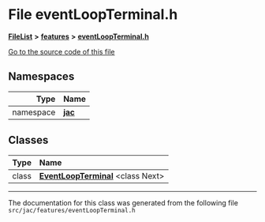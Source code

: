 

# File eventLoopTerminal.h



[**FileList**](files.md) **>** [**features**](dir_6f95e06b732314161804ab1ef73c9681.md) **>** [**eventLoopTerminal.h**](eventLoopTerminal_8h.md)

[Go to the source code of this file](eventLoopTerminal_8h_source.md)
















## Namespaces

| Type | Name |
| ---: | :--- |
| namespace | [**jac**](namespacejac.md) <br> |


## Classes

| Type | Name |
| ---: | :--- |
| class | [**EventLoopTerminal**](classjac_1_1EventLoopTerminal.md) &lt;class Next&gt;<br> |



















































------------------------------
The documentation for this class was generated from the following file `src/jac/features/eventLoopTerminal.h`

